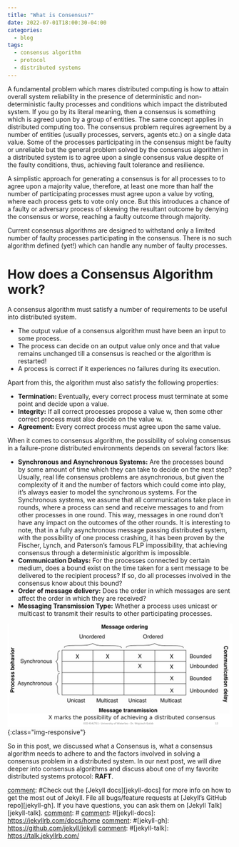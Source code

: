 ```yaml
---
title: "What is Consensus?"
date: 2022-07-01T18:00:30-04:00
categories:
  - blog
tags:
  - consensus algorithm
  - protocol
  - distributed systems 
---
```


A fundamental problem which mares distributed computing is how to attain overall system reliability in the presence of deterministic and non-deterministic faulty processes and conditions which impact the distributed system. If you go by its literal meaning, then a consensus is something which is agreed upon by a group of entities. The same concept applies in distributed computing too. The consensus problem requires agreement by a number of entities (usually processes, servers, agents etc.) on a single data value. Some of the processes participating in the consensus might be faulty or unreliable but the general problem solved by the consensus algorithm in a distributed system is to agree upon a single consensus value despite of the faulty conditions, thus, achieving fault tolerance and resilience.

A simplistic approach for generating a consensus is for all processes to to agree upon a majority value, therefore, at least one more than half the number of participating processes must agree upon a value by voting, where each process gets to vote only once. But this introduces a chance of a faulty or adversary process of skewing the resultant outcome by denying the consensus or worse, reaching a faulty outcome through majority.

Current consensus algorithms are designed to withstand only a limited number of faulty processes participating in the consensus. There is no such algorithm defined (yet!) which can handle any number of faulty processes.

# __How does a Consensus Algorithm work?__

A consensus algorithm must satisfy a number of requirements to be useful into distributed system.
* The output value of a consensus algorithm must have been an input to some process.
* The process can decide on an output value only once and that value remains unchanged till a consensus is reached or the algorithm is restarted!
* A process is correct if it experiences no failures during its execution.

Apart from this, the algorithm must also satisfy the following properties:
* **Termination:**
    Eventually, every correct process must terminate at some point and decide upon a value.
* **Integrity:**
    If all correct processes propose a value w, then some other correct process must also decide on the value w.
* **Agreement:**
    Every correct process must agree upon the same value.
          
When it comes to consensus algorithm, the possibility of solving consensus in a failure-prone distributed environments depends on several factors like:
* **Synchronous and Asynchronous Systems:**
    Are the processes bound by some amount of time which they can take to decide on the next step? Usually, real life consensus problems are asynchronous, but given the complexity of it and the number of factors which could come into play, it’s always easier to model the synchronous systems. For the Synchronous systems, we assume that all communications take place in rounds, where a process can send and receive messages to and from other processes in one round. This way, messages in one round don’t have any impact on the outcomes of the other rounds.
      It is interesting to note, that in a fully asynchronous message passing distributed system, with the possibility of one process crashing, it has been proven by the Fischer, Lynch, and Paterson’s famous FLP impossibility, that achieving consensus through a deterministic algorithm is impossible.
* **Communication Delays:**
    For the processes connected by certain medium, does a bound exist on the time taken for a sent message to be delivered to the recipient process? If so, do all processes involved in the consensus know about this bound?
* **Order of message delivery:**
    Does the order in which messages are sent affect the order in which they are received?
* **Messaging Transmission Type:**
    Whether a process uses unicast or multicast to transmit their results to other participating processes.

![Possibility of Achieving Distributed Consensus](/assets/images/possibility.png){:class="img-responsive"}

So in this post, we discussed what a Consensus is, what a consensus algorithm needs to adhere to and the factors involved in solving a consensus problem in a distributed system. In our next post, we will dive deeper into consensus algorithms and discuss about one of my favorite distributed systems protocol: **RAFT**.

[comment]: #
[comment]: #Check out the [Jekyll docs][jekyll-docs] for more info on how to get the most out of Jekyll. File all bugs/feature requests at [Jekyll’s GitHub repo][jekyll-gh]. If you have questions, you can ask them on [Jekyll Talk][jekyll-talk].
[comment]: #
[comment]: #[jekyll-docs]: https://jekyllrb.com/docs/home
[comment]: #[jekyll-gh]:   https://github.com/jekyll/jekyll
[comment]: #[jekyll-talk]: https://talk.jekyllrb.com/
